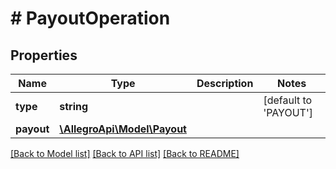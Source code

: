 # # PayoutOperation

## Properties

Name | Type | Description | Notes
------------ | ------------- | ------------- | -------------
**type** | **string** |  | [default to 'PAYOUT']
**payout** | [**\AllegroApi\Model\Payout**](Payout.md) |  |

[[Back to Model list]](../../README.md#models) [[Back to API list]](../../README.md#endpoints) [[Back to README]](../../README.md)

